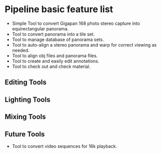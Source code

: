 Pipeline basic feature list
============================

* Simple Tool to convert Gigapan 168 photo stereo capture into equirectangular panorama.
* Tool to convert panorama into a tile set.
* Tool to manage database of panorama sets.
* Tool to auto-align a stereo panorama and warp for correct viewing as needed.
* Tool to align obj files and panorama files.
* Tool to create and easily edit annotations.
* Tool to check out and check material.


Editing Tools
-------------


Lighting Tools
-------------

Mixing Tools
-------------



Future Tools
------------

* Tool to convert video sequences for 16k playback.
